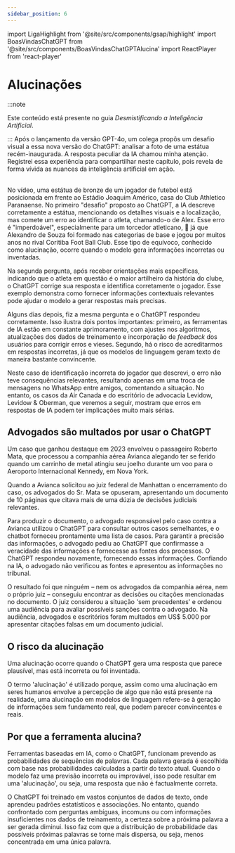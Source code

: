 ```yaml
---
sidebar_position: 6
---
```

import LigaHighlight from '@site/src/components/gsap/highlight'
import BoasVindasChatGPT from '@site/src/components/BoasVindasChatGPTAlucina'
import ReactPlayer from 'react-player'

# Alucinações
<LigaHighlight />
:::note

Este conteúdo está presente no guia *Desmistificando a Inteligência Artificial*.

:::
Após o lançamento da versão GPT-4o, um colega propôs um desafio visual a essa nova versão do ChatGPT: analisar a foto de uma <span class="text-highlight">estátua recém-inaugurada</span>. A resposta peculiar da IA chamou minha atenção. Registrei essa experiência para compartilhar neste capítulo, pois revela de forma vívida as nuances da inteligência artificial em ação.

<center>
<ReactPlayer url='https://youtu.be/l_N_XcEU71s' width='100%' controls='true' />
</center>
<br />
No vídeo, uma estátua de bronze de um jogador de futebol está posicionada em frente ao Estádio Joaquim Américo, casa do Club Athletico Paranaense. No primeiro "desafio" proposto ao ChatGPT, a IA descreve corretamente a estátua, mencionando os detalhes visuais e a localização, <span class="text-highlight">mas comete um erro</span> ao identificar o atleta, chamando-o de Alex. Esse erro é "imperdoável", especialmente para um torcedor atleticano, 🙂 já que Alexandro de Souza foi formado nas categorias de base e jogou por muitos anos no rival Coritiba Foot Ball Club. Esse tipo de equívoco, <span class="text-highlight">conhecido como alucinação</span>, ocorre quando o modelo gera informações incorretas ou inventadas.

Na segunda pergunta, após receber orientações mais específicas, indicando que o atleta em questão é o maior artilheiro da história do clube, o ChatGPT <span class="text-highlight">corrige sua resposta</span> e identifica corretamente o jogador. Esse exemplo demonstra como fornecer informações contextuais relevantes pode ajudar o modelo a gerar respostas mais precisas.

Alguns dias depois, fiz a mesma pergunta e o ChatGPT respondeu corretamente. Isso ilustra dois pontos importantes: primeiro, as ferramentas de IA estão em constante aprimoramento, com ajustes nos algoritmos, atualizações dos dados de treinamento e incorporação de *feedback* dos usuários para corrigir erros e vieses. Segundo, há o <span class="text-highlight">risco de acreditarmos em respostas incorretas</span>, já que os modelos de linguagem geram texto de maneira bastante convincente.

Neste caso de identificação incorreta do jogador que descrevi, o erro não teve consequências relevantes, resultando apenas em uma troca de mensagens no WhatsApp entre amigos, comentando a situação. No entanto, os casos da Air Canada e do escritório de advocacia Levidow, Levidow & Oberman, que veremos a seguir, mostram que erros em respostas de IA podem ter implicações muito mais sérias.

## Advogados são multados por usar o ChatGPT
Um caso que ganhou destaque em 2023 envolveu o passageiro Roberto Mata, que processou a companhia aérea Avianca alegando ter se ferido quando um carrinho de metal atingiu seu joelho durante um voo para o Aeroporto Internacional Kennedy, em Nova York. 

Quando a Avianca solicitou ao juiz federal de Manhattan o encerramento do caso, os advogados do Sr. Mata se opuseram, apresentando um <span class="text-highlight">documento de 10 páginas</span> que citava mais de uma dúzia de decisões judiciais relevantes.

Para produzir o documento, o advogado responsável pelo caso contra a Avianca utilizou o <span class="text-highlight">ChatGPT para consultar outros casos semelhantes</span>, e o chatbot forneceu prontamente uma lista de casos. Para garantir a precisão das informações, o advogado pediu ao ChatGPT que confirmasse a veracidade das informações e fornecesse as fontes dos processos. O ChatGPT respondeu novamente, fornecendo essas informações. <span class="text-highlight">Confiando na IA</span>, o advogado não verificou as fontes e apresentou as informações no tribunal.

O resultado foi que ninguém – nem os advogados da companhia aérea, nem o próprio juiz – conseguiu encontrar as decisões ou citações mencionadas no documento. O juiz considerou a situação 'sem precedentes' e ordenou uma audiência para avaliar possíveis sanções contra o advogado. Na audiência, advogados e escritórios foram multados em US$ 5.000 por apresentar <span class="text-highlight">citações falsas em um documento judicial</span>.

## O risco da alucinação
Uma alucinação ocorre quando o ChatGPT gera uma resposta que parece plausível, mas está incorreta ou foi inventada.

O termo 'alucinação' é utilizado porque, assim como uma alucinação em seres humanos envolve a percepção de algo que não está presente na realidade, uma alucinação em modelos de linguagem refere-se à geração de informações sem fundamento real, que podem parecer convincentes e reais.

## Por que a ferramenta alucina?
Ferramentas baseadas em IA, como o ChatGPT, funcionam prevendo as probabilidades de sequências de palavras. Cada palavra gerada é escolhida <span class="text-highlight">com base nas probabilidades</span> calculadas a partir do texto atual. Quando o modelo faz uma previsão incorreta ou improvável, isso pode resultar em uma 'alucinação', ou seja, uma resposta que não é factualmente correta.

<BoasVindasChatGPT />

O ChatGPT foi treinado em vastos conjuntos de dados de texto, onde aprendeu padrões estatísticos e associações. No entanto, quando confrontado com perguntas <span class="text-highlight">ambíguas</span>, <span class="text-highlight">incomuns</span> ou com <span class="text-highlight">informações insuficientes</span> nos dados de treinamento, a certeza sobre a próxima palavra a ser gerada diminui. Isso faz com que a distribuição de probabilidade das possíveis próximas palavras se torne mais dispersa, ou seja, menos concentrada em uma única palavra.